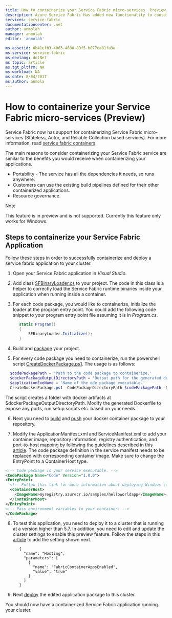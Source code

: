 ```yaml
---
title: How to containerize your Service Fabric micro-services  Preview
description: Azure Service Fabric Has added new functionality to containerize your Service Fabric micro-services. This support is currently in preview.
services: service-fabric
documentationcenter: .net
author: anmolah
manager: anmolah
editor: 'anmolah'

ms.assetid: 0b41efb3-4063-4600-89f5-b077ea81fa3a
ms.service: service-fabric
ms.devlang: dotNet
ms.topic: article
ms.tgt_pltfrm: NA
ms.workload: NA
ms.date: 8/04/2017
ms.author: anmola
---
```

# How to containerize your Service Fabric micro-services (Preview)

Service Fabric now has support for containerizing Service Fabric micro-services (Stateless, Actor, and Reliable Collection based services). For more information, read [service fabric containers](service-fabric-containers-overview.md).

The main reasons to consider containerizing your Service Fabric service are similar to the benefits you would receive when containerizing your applications.
-	Portability - The service has all the dependencies it needs, so runs anywhere.
-	Customers can use the existing build pipelines defined for their other containerized applications.
-	Resource governance.


> [!NOTE]
> This feature is in preview and is not supported. Currently this feature only works for Windows.

## Steps to containerize your Service Fabric Application

Follow these steps in order to successfully containerize and deploy a service fabric application to your cluster.

1. Open your Service Fabric application in *Visual Studio*.

2. Add class [SFBinaryLoader.cs](https://github.com/Azure/service-fabric-scripts-and-templates/blob/master/code/SFBinaryLoaderForContainers/SFBinaryLoader.cs) to your project. The code in this class is a helper to correctly load the Service Fabric runtime binaries inside your application when running inside a container.

3. For each code package, you would like to containerize, initialize the loader at the program entry point. You could add the following code snippet to your program entry point file assuming it is in *Program.cs*.

  ```csharp
        static Program()
        {
            SFBinaryLoader.Initialize();
        }
  ```

4. Build and [package](service-fabric-package-apps.md#Package-App) your project.

5. For every code package you need to containerize, run the powershell script [CreateDockerPackage.ps1](https://github.com/Azure/service-fabric-scripts-and-templates/blob/master/scripts/CodePackageToDockerPackage/CreateDockerPackage.ps1). The usage is as follows:
  ```powershell
    $codePackagePath = 'Path to the code package to containerize.'
    $dockerPackageOutputDirectoryPath = 'Output path for the generated docker folder.'
    $applicationExeName = 'Name of the ode package executable.'
    CreateDockerPackage.ps1 -CodePackageDirectoryPath $codePackagePath -DockerPackageOutputDirectoryPath $dockerPackageOutputDirectoryPath -ApplicationExeName $applicationExeName
 ```
  The script creates a folder with docker artifacts at $dockerPackageOutputDirectoryPath. Modify the generated Dockerfile to expose any ports, run setup scripts etc. based on your needs.

6. Next you need to [build](service-fabric-get-started-containers.md#Build-Containers) and [push](service-fabric-get-started-containers.md#Push-Containers) your docker container package to your repository.

7. Modify the ApplicationManifest.xml and ServiceManifest.xml to add your container image, repository information, registry authentication, and port-to-host mapping by following the guidelines described in this [article](service-fabric-get-started-containers.md). The code package definition in the service manifest needs to be replaced with corresponding container image. Make sure to change the EntryPoint to a ContainerHost type.

  ```xml
<!-- Code package is your service executable. -->
<CodePackage Name="Code" Version="1.0.0">
  <EntryPoint>
    <!-- Follow this link for more information about deploying Windows containers to Service Fabric: https://aka.ms/sfguestcontainers -->
    <ContainerHost>
      <ImageName>myregistry.azurecr.io/samples/helloworldapp</ImageName>
    </ContainerHost>
  </EntryPoint>
  <!-- Pass environment variables to your container: -->    
</CodePackage>
  ```

8. To test this application, you need to deploy it to a cluster that is running at a version higher than 5.7. In addition, you need to edit and update the cluster settings to enable this preview feature. Follow the steps in this [article](service-fabric-cluster-fabric-settings.md) to add the setting shown next.
```
      {
        "name": "Hosting",
        "parameters": [
          {
            "name": "FabricContainerAppsEnabled",
            "value": "true"
          }
        ]
      }
```
9. Next [deploy](service-fabric-deploy-remove-applications.md) the edited application package to this cluster.

You should now have a containerized Service Fabric application running your cluster.
